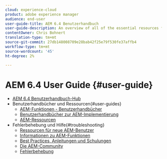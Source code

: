 ```yaml
---
cloud: experience-cloud
product: adobe experience manager
audience: end-user
user-guide-title: AEM 6.4 Benutzerhandbuch
user-guide-description: An overview of all of the essential resources for understanding, installing, managing, and using AEM 6.4.
contentOwner: Chris Bohnert
translation-type: tm+mt
source-git-commit: 27db148008709e28bab42f25e79f530fe37affb4
workflow-type: tm+mt
source-wordcount: '45'
ht-degree: 2%

---
```



# AEM 6.4 User Guide {#user-guide}

+ [AEM 6.4 Benutzerhandbuch-Hub](home.md)
+ Benutzerhandbücher und Ressourcen{#user-guides}
   + [AEM-Funktionen - Benutzerhandbücher](capabilities.md)
   + [Benutzerhandbücher zur AEM-Implementierung](implementation.md)
   + [AEM-Ressourcen](resources.md)
+ Fehlerbehebung und Hilfe{#troubleshooting}
   + [Ressourcen für neue AEM-Benutzer](new.md)
   + [Informationen zu AEM-Funktionen](learn.md)
   + [Best Practices, Anleitungen und Schulungen](best-practice.md)
   + [Die AEM-Community](community.md)
   + [Fehlerbehebung](troubleshooting.md)
